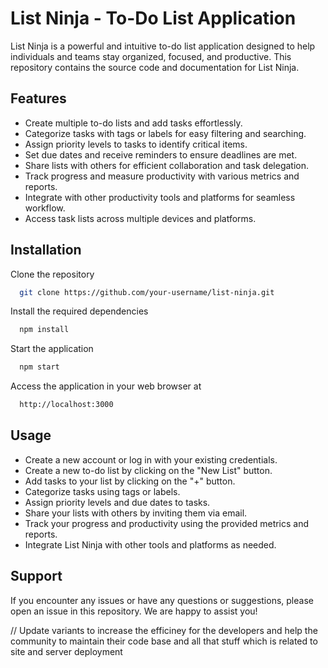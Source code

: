 
# List Ninja - To-Do List Application

List Ninja is a powerful and intuitive to-do list application designed to help individuals and teams stay organized, focused, and productive. This repository contains the source code and documentation for List Ninja.

## Features

- Create multiple to-do lists and add tasks effortlessly.
- Categorize tasks with tags or labels for easy filtering and searching.
- Assign priority levels to tasks to identify critical items.
- Set due dates and receive reminders to ensure deadlines are met.
- Share lists with others for efficient collaboration and task delegation.
- Track progress and measure productivity with various metrics and reports.
- Integrate with other productivity tools and platforms for seamless workflow.
- Access task lists across multiple devices and platforms.


## Installation

Clone the repository

```bash
  git clone https://github.com/your-username/list-ninja.git
```
Install the required dependencies
```bash
  npm install
```
Start the application
```bash
  npm start
```
Access the application in your web browser at 
```bash
  http://localhost:3000
```
    
## Usage

- Create a new account or log in with your existing credentials.
- Create a new to-do list by clicking on the "New List" button.
- Add tasks to your list by clicking on the "+" button.
- Categorize tasks using tags or labels.
- Assign priority levels and due dates to tasks.
- Share your lists with others by inviting them via email.
- Track your progress and productivity using the provided metrics and reports.
- Integrate List Ninja with other tools and platforms as needed.


## Support

If you encounter any issues or have any questions or suggestions, please open an issue in this repository. We are happy to assist you!


// Update variants to increase the efficiney for the developers and help the community to maintain their code base and all that stuff which is related to site and server deployment 


